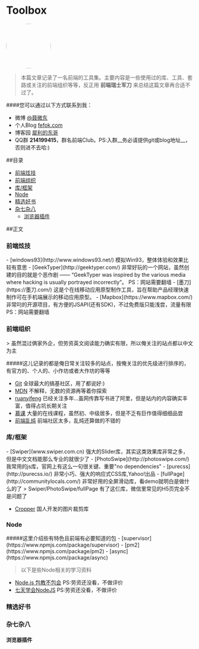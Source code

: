 # Toolbox

<img src="http://www.fefork.com/images/me.jpg" width="120" height="120" style="border-radius: 60px;" />

> 本篇文章记录了一名前端的工具集。主要内容是一些使用过的库、工具、套路或关注的前端组织等等，反正用 **前端瑞士军刀** 来总结这篇文章再合适不过了。

####您可以通过以下方式联系到我：
- 微博 [@聂微东](http://weibo.com/darrencode "Darren 聂微东")
- 个人Blog [fefok.com](http://www.fefork.com/ "一枚Web技术领域的手艺人")
- 博客园 [犀利的东哥](http://www.cnblogs.com/Darren_code/ "关注前端技术")
- QQ群 **214199415**，群名前端Club。PS:入群__务必请提供git或blog地址__，否则进不去哈:)

##目录
- [前端炫技](#101)
- [前端组织](#201)
- [库/框架](#301)
- [Node](#401)
- [精选好书](#501)
- [杂七杂八](#601)
  - [浏览器插件](#602)

##正文

<h3 id="101">前端炫技</h3>
- [windows93](http://www.windows93.net/) 模拟Win93，整体体验和效果比较有意思
- [GeekTyper](http://geektyper.com/) 非常好玩的一个网站，虽然创建的目的就是个恶作剧 —— “GeekTyper was inspired by the various media where hacking is usually portrayed incorrectly”。 PS：网站需要翻墙
- [墨刀](https://墨刀.com/) 这是个在线移动应用原型制作工具，旨在帮助产品经理快速制作可在手机端展示的移动应用原型。
- [Mapbox](https://www.mapbox.com/) 非常叼的开源项目，有方便的JSAPI(还有SDK)，不过免费版只能浅尝，流量有限 PS：网站需要翻墙

<h3 id="201">前端组织</h3>
> 虽然混过俩家外企，但劳资英文阅读能力确实有限，所以俺关注的站点都以中文为主

#####这儿记录的都是俺日常关注较多的站点，按俺关注的优先级进行排序的，有官方的、个人的、小作坊或者大作坊的等等

- [Git](https://github.com) 全球最大的搞基社区，用了都说好:)
- [MDN](https://developer.mozilla.org/zh-CN/) 不解释，无数的资源再等着你探索
- [ruanyifeng](http://javascript.ruanyifeng.com/) 已经关注多年...虽网传靠写书进了阿里，但是站内的内容确实丰富，值得占坑长期关注
- [慕课](http://www.imooc.com/) 大量的在线课程，虽然初、中级居多，但是不乏有巨作值得细细品尝
- [前端乱炖](www.html-js.com) 前端社区太多，乱炖还算做的不错的

<h3 id="301">库/框架</h3>
- [Swiper](www.swiper.com.cn) 强大的Slider库，其实这类效果库非常之多，但是中文文档能那么专业的就很少了
- [PhotoSwipe](http://photoswipe.com/) 我常用的js库，官网上有这么一句很关键、重要"no dependencies"
- [purecss](http://purecss.io/) 非常小巧、强大的响应式CSS库,Yahoo!出品
- [fullPage](http://communitylocals.com/) 非常好用的全屏滑动库，看demo就明白是做什么的了
> Swiper/PhotoSwipe/fullPage 有了这仨库，微信里常见的H5页完全不是问题了

- [Cropper](http://fengyuanchen.github.io/cropper/) 国人开发的图片裁剪库


<h3 id="401">Node</h3>
#####这里介绍些有特色且前端有必要知道的包
- [supervisor](https://www.npmjs.com/package/supervisor)
- [pm2](https://www.npmjs.com/package/pm2)
- [async](https://www.npmjs.com/package/async)

> 以下是些Node相关的学习资料
- [Node.js 包教不包会](http://nqdeng.github.io/7-days-nodejs/) PS:劳资还没看，不做评价
- [七天学会NodeJS](https://github.com/alsotang/node-lessons) PS:劳资还没看，不做评价

<h3 id="501">精选好书</h3>

<h3 id="601">杂七杂八</h3>

<h4 id="602">浏览器插件</h4>
